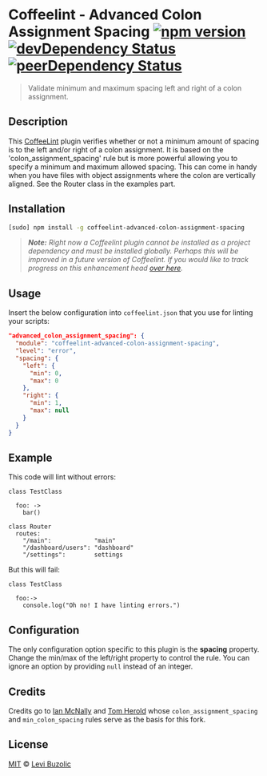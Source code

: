# Coffeelint - Advanced Colon Assignment Spacing [![npm version](https://badge.fury.io/js/coffeelint-advanced-colon-assignment-spacing.svg)](https://www.npmjs.com/package/coffeelint-advanced-colon-assignment-spacing) [![devDependency Status](https://david-dm.org/levibuzolic/coffeelint-advanced-colon-assignment-spacing/dev-status.svg)](https://david-dm.org/levibuzolic/coffeelint-advanced-colon-assignment-spacing#info=devDependencies) [![peerDependency Status](https://david-dm.org/levibuzolic/coffeelint-advanced-colon-assignment-spacing/peer-status.svg)](https://david-dm.org/levibuzolic/coffeelint-advanced-colon-assignment-spacing#info=peerDependencies)

> Validate minimum and maximum spacing left and right of a colon assignment.

## Description

This [CoffeeLint](http://www.coffeelint.org) plugin verifies whether or not a minimum amount of spacing is to the left and/or right of a colon assignment. It is based on the 'colon_assignment_spacing' rule but is more powerful allowing you to specify a minimum and maximum allowed spacing. This can come in handy when you have files with object assignments where the colon are vertically aligned. See the Router class in the examples part.
## Installation

```sh
[sudo] npm install -g coffeelint-advanced-colon-assignment-spacing
```
> ***Note:*** *Right now a Coffeelint plugin cannot be installed as a project dependency and must be installed globally. Perhaps this will be improved in a future version of Coffeelint. If you would like to track progress on this enhancement head [over here](https://github.com/clutchski/coffeelint/issues/210).*

## Usage

Insert the below configuration into `coffeelint.json` that you use for linting your scripts:

```json
"advanced_colon_assignment_spacing": {
  "module": "coffeelint-advanced-colon-assignment-spacing",
  "level": "error",
  "spacing": {
    "left": {
      "min": 0,
      "max": 0
    },
    "right": {
      "min": 1,
      "max": null
    }
  }
}
```
## Example

This code will lint without errors:

```
class TestClass

  foo: ->
    bar()

class Router
  routes:
    "/main":            "main"
    "/dashboard/users": "dashboard"
    "/settings":        settings

```

But this will fail:

```
class TestClass

  foo:->
    console.log("Oh no! I have linting errors.")
```

## Configuration

The only configuration option specific to this plugin is the **spacing** property. Change the min/max of the left/right property to control the rule. You can ignore an option by providing `null` instead of an integer.

## Credits
Credits go to [Ian McNally](https://github.com/imcnally) and [Tom Herold](https://github.com/hotzenklotz) whose `colon_assignment_spacing` and `min_colon_spacing` rules serve as the basis for this fork.


## License

[MIT](http://en.wikipedia.org/wiki/MIT_License) © [Levi Buzolic](http://levibuzolic.com)
